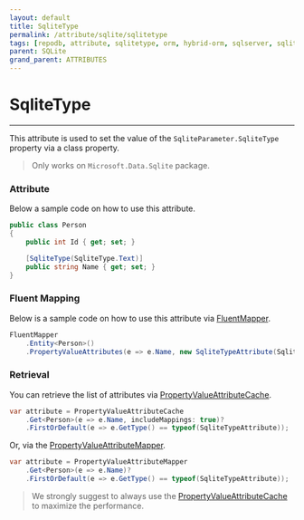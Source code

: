 ```yaml
---
layout: default
title: SqliteType
permalink: /attribute/sqlite/sqlitetype
tags: [repodb, attribute, sqlitetype, orm, hybrid-orm, sqlserver, sqlite, mysql, postgresql]
parent: SQLite
grand_parent: ATTRIBUTES
---
```


# SqliteType

---

This attribute is used to set the value of the `SqliteParameter.SqliteType` property via a class property.

> Only works on `Microsoft.Data.Sqlite` package.

### Attribute

Below a sample code on how to use this attribute.

```csharp
public class Person
{
    public int Id { get; set; }

    [SqliteType(SqliteType.Text)]
    public string Name { get; set; }
}
```

### Fluent Mapping

Below is a sample code on how to use this attribute via [FluentMapper](/mapper/fluentmapper).

```csharp
FluentMapper
    .Entity<Person>()
    .PropertyValueAttributes(e => e.Name, new SqliteTypeAttribute(SqliteType.Text));
```

### Retrieval

You can retrieve the list of attributes via [PropertyValueAttributeCache](/cacher/propertyvalueattributecache).

```csharp
var attribute = PropertyValueAttributeCache
    .Get<Person>(e => e.Name, includeMappings: true)?
    .FirstOrDefault(e => e.GetType() == typeof(SqliteTypeAttribute));
```

Or, via the [PropertyValueAttributeMapper](/mapper/propertyvalueattributemapper).

```csharp
var attribute = PropertyValueAttributeMapper
    .Get<Person>(e => e.Name)?
    .FirstOrDefault(e => e.GetType() == typeof(SqliteTypeAttribute));
```

> We strongly suggest to always use the [PropertyValueAttributeCache](/cacher/propertyvalueattributecache) to maximize the performance.